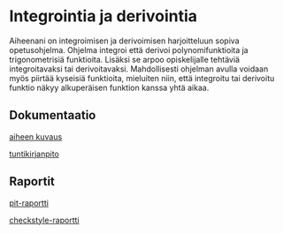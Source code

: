 ﻿# Integrointia ja derivointia

Aiheenani on integroimisen ja derivoimisen harjoitteluun sopiva opetusohjelma. Ohjelma integroi että derivoi polynomifunktioita ja trigonometrisiä funktioita. Lisäksi se arpoo opiskelijalle tehtäviä integroitavaksi tai derivoitavaksi. Mahdollisesti ohjelman avulla voidaan myös piirtää kyseisiä funktioita, mieluiten niin, että integroitu tai derivoitu funktio näkyy alkuperäisen funktion kanssa yhtä aikaa.

## Dokumentaatio

[aiheen kuvaus](dokumentaatio/aiheenKuvausJaRakenne.md)

[tuntikirjanpito](dokumentaatio/tuntikirjanpito.md)

## Raportit

[pit-raportti](http://htmlpreview.github.io/?https://github.com/mustikka2015/Integrointia/tree/master/dokumentaatio/pit/201703301707/index.html)

[checkstyle-raportti](http://htmlpreview.github.io/?https://raw.githubusercontent.com/mustikka2015/Integrointia/tree/master/dokumentaatio/checkstyle/site/checkstyle.html)
